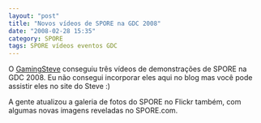 ```yaml
---
layout: "post"
title: "Novos vídeos de SPORE na GDC 2008"
date: "2008-02-28 15:35"
category: SPORE
tags: SPORE vídeos eventos GDC
---
```


O [GamingSteve](http://www.gamingsteve.com/archives/spore/) conseguiu três vídeos de demonstrações de SPORE na GDC 2008. Eu não consegui incorporar eles aqui no blog mas você pode assistir eles no site do Steve :)

A gente atualizou a galeria de fotos do SPORE no Flickr também, com algumas novas imagens reveladas no SPORE.com.
